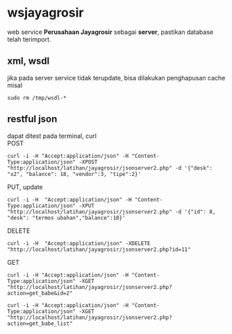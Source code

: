 # wsjayagrosir
web service **Perusahaan Jayagrosir** sebagai **server**, pastikan database telah terimport.

## xml, wsdl
jika pada server service tidak terupdate, bisa dilakukan penghapusan cache  
misal
```
sudo rm /tmp/wsdl-*
```

## restful json
dapat ditest pada terminal, curl  
POST
```
curl -i -H "Accept:application/json" -H "Content-Type:application/json" -XPOST "http://localhost/latihan/jayagrosir/jsonserver2.php" -d '{"desk": "x2", "balance": 18, "vendor":3, "tipe":2}'
```  
PUT, update
```
curl -i -H  "Accept:application/json" -H "Content-Type:application/json" -XPUT "http://localhost/latihan/jayagrosir/jsonserver2.php" -d '{"id": 8, "desk": "termos ubahan","balance":10}'
```
DELETE  
```
curl -i -H  "Accept:application/json" -XDELETE "http://localhost/latihan/jayagrosir/jsonserver2.php?id=11"
```  
GET  
```
curl -i -H "Accept:application/json" -H "Content-Type:application/json" -XGET "http://localhost/latihan/jayagrosir/jsonserver2.php?action=get_babe&id=2"
```
```
curl -i -H "Accept:application/json" -H "Content-Type:application/json" -XGET "http://localhost/latihan/jayagrosir/jsonserver2.php?action=get_babe_list"
```


